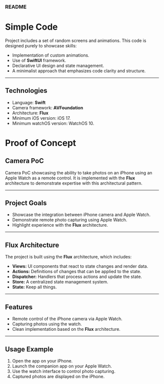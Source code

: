 ### README

# Simple Code

Project includes a set of random screens and animations. This code is designed purely to showcase skills:

- Implementation of custom animations.
- Use of **SwiftUI** framework.
- Declarative UI design and state management.
- A minimalist approach that emphasizes code clarity and structure.

---

## Technologies

- Language: **Swift**
- Camera framework: **AVFoundation**
- Architecture: **Flux**
- Minimum iOS version: iOS 17.
- Minimum watchOS version: WatchOS 10.


# Proof of Concept
## Camera PoC

Camera PoC showcasing the ability to take photos on an iPhone using an Apple Watch as a remote control. 
It is implemented with the **Flux** architecture to demonstrate expertise with this architectural pattern.

---

## Project Goals

- Showcase the integration between iPhone camera and Apple Watch.
- Demonstrate remote photo capturing using Apple Watch.
- Highlight experience with the **Flux** architecture.

---

## Flux Architecture

The project is built using the **Flux** architecture, which includes:

- **Views:** UI components that react to state changes and render data.
- **Actions:** Definitions of changes that can be applied to the state.
- **Dispatcher:** Handlers that process actions and update the state.
- **Store:** A centralized state management system.
- **State:** Keep all things.

---

## Features

- Remote control of the iPhone camera via Apple Watch.
- Capturing photos using the watch.
- Clean implementation based on the **Flux** architecture.

---

## Usage Example

1. Open the app on your iPhone.
2. Launch the companion app on your Apple Watch.
3. Use the watch interface to control photo capturing.
4. Captured photos are displayed on the iPhone.

